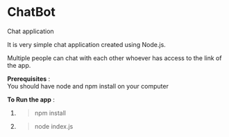 # ChatBot
Chat application

It is very simple chat application created using Node.js.

Multiple people can chat with each other whoever has access to the link of the app.


<b>Prerequisites</b> :<br>
You should have node and npm install on your computer

<b>To Run the app</b> :<br>

1) >npm install 
2) >node index.js
